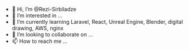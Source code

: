 - 👋 Hi, I’m @Rezi-Sirbiladze
- 👀 I’m interested in ...
- 🌱 I’m currently learning Laravel, React, Unreal Engine, Blender, digital drawing, AWS, nginx
- 💞️ I’m looking to collaborate on ...
- 📫 How to reach me ...

<!---
Rezi-Sirbiladze/Rezi-Sirbiladze is a ✨ special ✨ repository because its `README.md` (this file) appears on your GitHub profile.
You can click the Preview link to take a look at your changes.
--->
